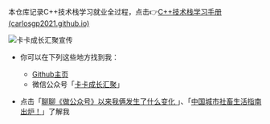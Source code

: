 本仓库记录C++技术栈学习就业全过程，点击👉[C++技术栈学习手册 (carlosgp2021.github.io)](https://carlosgp2021.github.io/r2BAT/#/)

![卡卡成长汇聚宣传](https://test1.jsdelivr.net/gh/gp868/myFigures/img/202205282027513.gif)

- 你可以在下列这些地方找到我：
  - [Github主页](https://github.com/CARLOSGP2021)
  - 微信公众号「[卡卡成长汇聚](https://test1.jsdelivr.net/gh/gp868/myFigures/img/202205282027513.gif)」
  
- 点击「[聊聊《做公众号》以来我俩发生了什么变化 ](https://mp.weixin.qq.com/s/7g-udFr5KpgzbG0ly7IExw)」、「[中国城市社畜生活指南出炉！](https://mp.weixin.qq.com/s/nar9tAnjRjiTh8PMANz_EA)」了解我

